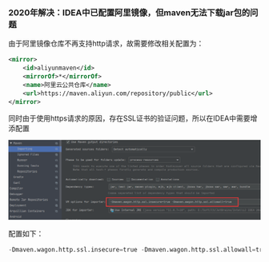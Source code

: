 ### 2020年解决：IDEA中已配置阿里镜像，但maven无法下载jar包的问题

由于阿里镜像仓库不再支持http请求，故需要修改相关配置为：

```xml
<mirror>
    <id>aliyunmaven</id>
    <mirrorOf>*</mirrorOf>
    <name>阿里云公共仓库</name>
    <url>https://maven.aliyun.com/repository/public</url>
</mirror>
```

同时由于使用https请求的原因，存在SSL证书的验证问题，所以在IDEA中需要增添配置

![maven-importing](.\static\picture\maven-importing.png)

配置如下：

```python
-Dmaven.wagon.http.ssl.insecure=true -Dmaven.wagon.http.ssl.allowall=true
```











[^说明]: 部分资料来源于网络

